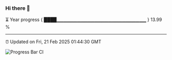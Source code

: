 ### Hi there 👋

⏳ Year progress { ████▁▁▁▁▁▁▁▁▁▁▁▁▁▁▁▁▁▁▁▁▁▁▁▁▁▁ } 13.99 %

---

⏰ Updated on Fri, 21 Feb 2025 01:44:30 GMT

![Progress Bar CI](https://github.com/ZhaoGui/ZhaoGui/workflows/Progress%20Bar%20CI/badge.svg)
